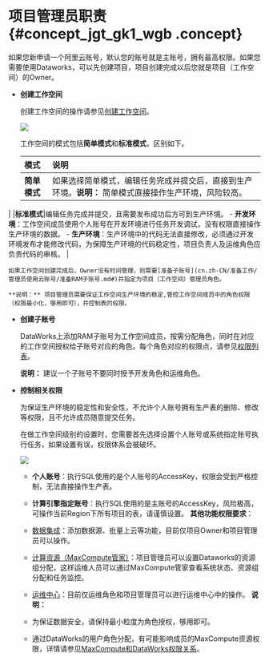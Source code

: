 # 项目管理员职责 {#concept_jgt_gk1_wgb .concept}

如果您新申请一个阿里云账号，默认您的账号就是主账号，拥有最高权限。如果您需要使用Dataworks，可以先创建项目，项目创建完成以后您就是项目（工作空间）的Owner。

-   **创建工作空间**

    创建工作空间的操作请参见[创建工作空间](cn.zh-CN/准备工作/管理员使用云账号/创建工作空间.md#)。

    ![](http://static-aliyun-doc.oss-cn-hangzhou.aliyuncs.com/assets/img/16177/155253171138474_zh-CN.png)

    工作空间的模式包括**简单模式**和**标准模式**，区别如下。

    |模式|说明|
    |:-|:-|
    |**简单模式**|如果选择简单模式，编辑任务完成并提交后，直接到生产环境。**说明：** 简单模式直接操作生产环境，风险较高。

|
    |**标准模式**|编辑任务完成并提交，且需要发布成功后方可到生产环境。    -   **开发环境**：工作空间成员使用个人账号在开发环境进行任务开发调试，没有权限直接操作生产环境的数据。
    -   **生产环境**：生产环境中的代码无法直接修改，必须通过开发环境发布才能修改代码，为保障生产环境的代码稳定性，项目负责人及运维角色应负责代码的审核。
|

    如果工作空间创建完成后，Owner没有时间管理，则需要[准备子账号](cn.zh-CN/准备工作/管理员使用云账号/准备RAM子账号.md#)并指定为项目（工作空间）管理员角色。

    **说明：** 项目管理员需要保证工作空间生产环境的稳定,管控工作空间成员中的角色权限（权限最小化，够用即可），并控制表的权限。

-   **创建子账号**

    DataWorks上添加RAM子账号为工作空间成员，按需分配⻆色，同时在对应的工作空间授权给子账号对应的角色。每个角色对应的权限点，请参见[权限列表](../../../../../cn.zh-CN/使用指南/项目管理/权限列表.md#)。

    **说明：** 建议一个子账号不要同时授予开发角色和运维角色。

-   **控制相关权限**

    为保证生产环境的稳定性和安全性，不允许个人账号拥有生产表的删除、修改等权限，且不允许成员随意提交任务。

    在做工作空间级别的设置时，您需要首先选择设置个人账号或系统指定账号执行任务，如果设置有误，权限体系会被破坏。

    ![](http://static-aliyun-doc.oss-cn-hangzhou.aliyuncs.com/assets/img/16177/155253171138503_zh-CN.png)

    -   **个人账号**：执行SQL使用的是个人账号的AccessKey，权限会受到严格控制，无法直接操作生产表。
    -   **计算引擎指定账号**：执行SQL使用的是主账号的AccessKey，风险极高，可操作当前Region下所有项目的表，请谨慎设置。
    **其他功能权限要求**：

    -   [数据集成](../../../../../cn.zh-CN/使用指南/数据集成/数据集成简介/数据集成概述.md#)：添加数据源、批量上云等功能，目前仅项目Owner和项目管理员可以操作。
    -   [计算资源（MaxCompute管家）](../../../../../cn.zh-CN/用户指南/MaxCompute管家.md#)：项目管理员可以设置Dataworks的资源组分配，这样运维人员可以通过MaxCompute管家查看系统状态、资源组分配和任务监控。
    -   [运维中心](../../../../../cn.zh-CN/使用指南/运维中心/运维中心概述.md#)：目前仅运维角色和项目管理员可以进行运维中心中的操作。
    **说明：** 

    -   为保证数据安全，请保持最小粒度为角色授权，够用即可。
    -   通过DataWorks的用户角色分配，有可能影响成员的MaxCompute资源权限，详情请参见[MaxCompute和DataWorks权限关系](../../../../../cn.zh-CN/安全指南/安全管理基础/MaxCompute和DataWorks权限关系.md#)。

